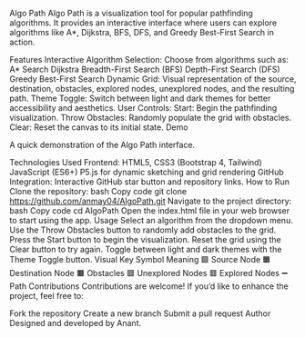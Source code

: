Algo Path
Algo Path is a visualization tool for popular pathfinding algorithms. It provides an interactive interface where users can explore algorithms like A*, Dijkstra, BFS, DFS, and Greedy Best-First Search in action.

Features
Interactive Algorithm Selection: Choose from algorithms such as:
A* Search
Dijkstra
Breadth-First Search (BFS)
Depth-First Search (DFS)
Greedy Best-First Search
Dynamic Grid:
Visual representation of the source, destination, obstacles, explored nodes, unexplored nodes, and the resulting path.
Theme Toggle: Switch between light and dark themes for better accessibility and aesthetics.
User Controls:
Start: Begin the pathfinding visualization.
Throw Obstacles: Randomly populate the grid with obstacles.
Clear: Reset the canvas to its initial state.
Demo

A quick demonstration of the Algo Path interface.

Technologies Used
Frontend:
HTML5, CSS3 (Bootstrap 4, Tailwind)
JavaScript (ES6+)
P5.js for dynamic sketching and grid rendering
GitHub Integration: Interactive GitHub star button and repository links.
How to Run
Clone the repository:
bash
Copy code
git clone https://github.com/anmay04/AlgoPath.git
Navigate to the project directory:
bash
Copy code
cd AlgoPath
Open the index.html file in your web browser to start using the app.
Usage
Select an algorithm from the dropdown menu.
Use the Throw Obstacles button to randomly add obstacles to the grid.
Press the Start button to begin the visualization.
Reset the grid using the Clear button to try again.
Toggle between light and dark themes with the Theme Toggle button.
Visual Key
Symbol	Meaning
🟪	Source Node
🟧	Destination Node
🟫	Obstacles
🟩	Unexplored Nodes
🟥	Explored Nodes
➖	Path
Contributions
Contributions are welcome! If you’d like to enhance the project, feel free to:

Fork the repository
Create a new branch
Submit a pull request
Author
Designed and developed by Anant.